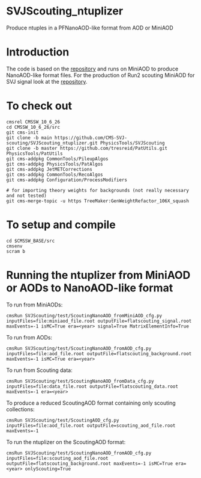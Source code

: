 # SVJScouting_ntuplizer
Produce ntuples in a PFNanoAOD-like format from AOD or MiniAOD


# Introduction
The code is based on the [repository](https://github.com/mgaisd/SVJScouting) and runs on MiniAOD to produce NanoAOD-like format files.
For the production of Run2 scouting MiniAOD for SVJ signal look at the [repository](https://github.com/cms-svj/SVJProduction).


# To check out
```
cmsrel CMSSW_10_6_26 
cd CMSSW_10_6_26/src
git cms-init
git clone -b main https://github.com/CMS-SVJ-scouting/SVJScouting_ntuplizer.git PhysicsTools/SVJScouting
git clone -b master https://github.com/tresreid/PatUtils.git PhysicsTools/PatUtils
git cms-addpkg CommonTools/PileupAlgos
git cms-addpkg PhysicsTools/PatAlgos
git cms-addpkg JetMETCorrections
git cms-addpkg CommonTools/RecoAlgos
git cms-addpkg Configuration/ProcessModifiers

# for importing theory weights for backgrounds (not really necessary and not tested)
git cms-merge-topic -u https TreeMaker:GenWeightRefactor_106X_squash
```

# To setup and compile
```
cd $CMSSW_BASE/src
cmsenv
scram b
```

# Running the ntuplizer from MiniAOD or AODs to NanoAOD-like format
To run from MiniAODs:

```
cmsRun SVJScouting/test/ScoutingNanoAOD_fromMiniAOD_cfg.py inputFiles=file:miniaod_file.root outputFile=flatscouting_signal.root maxEvents=-1 isMC=True era=<year> signal=True MatrixElementInfo=True
```

To run from AODs:

```
cmsRun SVJScouting/test/ScoutingNanoAOD_fromAOD_cfg.py inputFiles=file:aod_file.root outputFile=flatscouting_background.root maxEvents=-1 isMC=True era=<year> 
```


To run from Scouting data:

```
cmsRun SVJScouting/test/ScoutingNanoAOD_fromData_cfg.py inputFiles=file:data_file.root outputFile=flatscouting_data.root maxEvents=-1 era=<year>
```

To produce a reduced ScoutingAOD format containing only scouting collections:
```
cmsRun SVJScouting/test/ScoutingAOD_cfg.py inputFiles=file:aod_file.root outputFile=scouting_aod_file.root maxEvents=-1
```

To run the ntuplizer on the ScoutingAOD format:
```
cmsRun SVJScouting/test/ScoutingNanoAOD_fromAOD_cfg.py inputFiles=file:scouting_aod_file.root outputFile=flatscouting_background.root maxEvents=-1 isMC=True era=<year> onlyScouting=True
```
